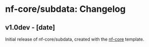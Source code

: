 # nf-core/subdata: Changelog

## v1.0dev - [date]
Initial release of nf-core/subdata, created with the [nf-core](http://nf-co.re/) template.
